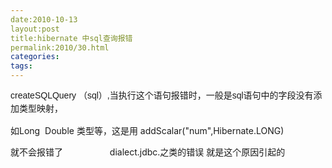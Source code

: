 ```yaml
---
date:2010-10-13
layout:post
title:hibernate 中sql查询报错
permalink:2010/30.html
categories:
tags:
---
```



<p><span style="font-family: verdana, sans-serif; font-size: 14px; line-height: 21px;">createSQLQuery （sql）,当执行这个语句报错时，一般是sql语句中的字段没有添加类型映射，</span></p> <p>如Long &nbsp;Double 类型等，这是用 addScalar(&quot;num&quot;,Hibernate.LONG)</p> <p>就不会报错了 &nbsp; &nbsp; &nbsp; &nbsp; &nbsp; &nbsp; &nbsp; &nbsp; &nbsp; dialect.jdbc.之类的错误 就是这个原因引起的</p>